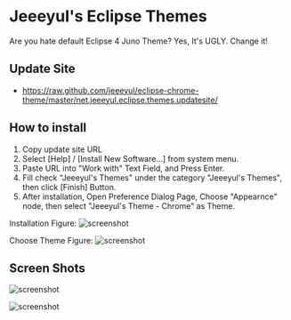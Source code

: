 # Jeeeyul's Eclipse Themes

Are you hate default Eclipse 4 Juno Theme?
Yes, It's UGLY. Change it!

## Update Site
* https://raw.github.com/jeeeyul/eclipse-chrome-theme/master/net.jeeeyul.eclipse.themes.updatesite/

## How to install
1. Copy update site URL
2. Select [Help] / [Install New Software...] from system menu.
3. Paste URL into "Work with" Text Field, and Press Enter.
4. Fill check "Jeeeyul's Themes" under the category "Jeeeyul's Themes", then click [Finish] Button.
5. After installation, Open Preference Dialog Page, Choose "Appearnce" node, then select "Jeeeyul's Theme - Chrome" as Theme.

Installation Figure:
![screenshot](https://github.com/jeeeyul/eclipse-chrome-theme/raw/master/net.jeeeyul.eclipse.themes.build/web-resource/how-to-1.png)

Choose Theme Figure:
![screenshot](https://github.com/jeeeyul/eclipse-chrome-theme/raw/master/net.jeeeyul.eclipse.themes.build/web-resource/how-to-2.png)

## Screen Shots
![screenshot](https://github.com/jeeeyul/eclipse-chrome-theme/raw/master/net.jeeeyul.eclipse.themes.build/web-resource/chrome-theme-1.png)

![screenshot](https://github.com/jeeeyul/eclipse-chrome-theme/raw/master/net.jeeeyul.eclipse.themes.build/web-resource/chrome-theme-2.png)


